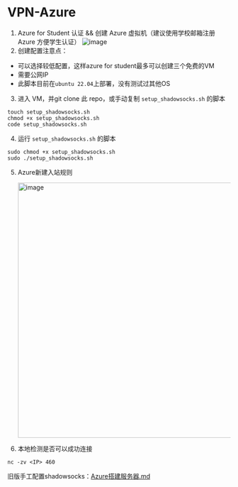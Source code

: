 # VPN-Azure

1. Azure for Student 认证 && 创建 Azure 虚拟机（建议使用学校邮箱注册 Azure 方便学生认证）
   ![image](https://github.com/user-attachments/assets/c8b8599e-0f91-4b89-9a4f-27a79bf1aa23)
2. 创建配置注意点：
  - 可以选择较低配置，这样azure for student最多可以创建三个免费的VM
  - 需要公网IP
  - 此脚本目前在`ubuntu 22.04`上部署，没有测试过其他OS
3. 进入 VM，并git clone 此 repo，或手动复制 `setup_shadowsocks.sh` 的脚本
```shell
touch setup_shadowsocks.sh
chmod +x setup_shadowsocks.sh
code setup_shadowsocks.sh
```
4. 运行 `setup_shadowsocks.sh` 的脚本
```shell
sudo chmod +x setup_shadowsocks.sh
sudo ./setup_shadowsocks.sh
```
5. Azure新建入站规则

   <img width="575" alt="image" src="https://github.com/user-attachments/assets/0c1be5e1-78fa-4326-a817-13c2aa0b6941" />

6. 本地检测是否可以成功连接
```shell
nc -zv <IP> 460
```


旧版手工配置shadowsocks：[Azure搭建服务器.md](https://github.com/cpa2001/VPN-Azure/blob/main/Azure%E6%90%AD%E5%BB%BA%E6%9C%8D%E5%8A%A1%E5%99%A8.md)
